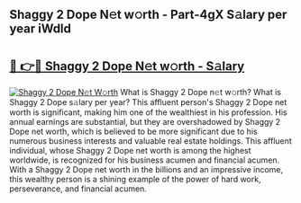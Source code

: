 ## Shaggy 2 Dope N𝚎t w𝚘rth - Part-4gX S𝚊lary per year iWdld

# <h2><a href="http://gc597xf.nevu.top/?p=Shaggy+2+Dope">🔗 👉🔴 Shaggy 2 Dope N𝚎t w𝚘rth - S𝚊lary</a></h2>

[![Shaggy 2 Dope N𝚎t W𝚘rth](https://i.imgur.com/Oavwk0R.jpeg)](http://gc597xf.nevu.top/?p=Shaggy+2+Dope)
What is Shaggy 2 Dope n𝚎t w𝚘rth? What is Shaggy 2 Dope s𝚊lary per year?
This affluent person's Shaggy 2 Dope net worth is significant, making him one of the wealthiest in his profession. His annual earnings are substantial, but they are overshadowed by Shaggy 2 Dope net worth, which is believed to be more significant due to his numerous business interests and valuable real estate holdings. This affluent individual, whose Shaggy 2 Dope net worth is among the highest worldwide, is recognized for his business acumen and financial acumen. With a Shaggy 2 Dope net worth in the billions and an impressive income, this wealthy person is a shining example of the power of hard work, perseverance, and financial acumen.
